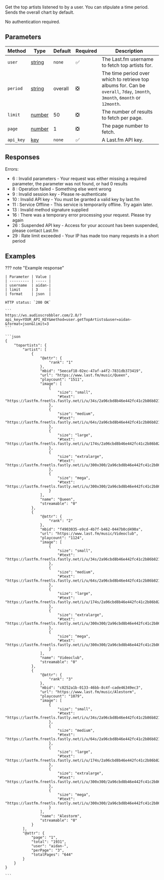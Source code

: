Get the top artists listened to by a user. You can stipulate a time period. Sends the overall chart by default.

No authentication required.

## Parameters
| Method | Type | Default | Required | Description 
| ------ | ---- | ------- | -------- | -----------
| `user` | [string][string] | `none` | :white_check_mark: | The Last.fm username to fetch top artists for.
| `period` | [string][string] | overall | :negative_squared_cross_mark: | The time period over which to retrieve top albums for. Can be `overall`, `7day`, `1month`, `3month`, `6month` or `12month`.
| `limit` | [number][number] | 50 | :negative_squared_cross_mark: | The number of results to fetch per page.
| `page` | [number][number] | 1 | :negative_squared_cross_mark: | The page number to fetch.
| `api_key` |[key][key] | `none` | :white_check_mark: | A Last.fm API key.


## Responses
Errors:

- 6 : Invalid parameters - Your request was either missing a required parameter, the parameter was not found, or had 0 results
- 8 : Operation failed - Something else went wrong  
- 9 : Invalid session key - Please re-authenticate  
- 10 : Invalid API key - You must be granted a valid key by last.fm  
- 11 : Service Offline - This service is temporarily offline. Try again later.  
- 13 : Invalid method signature supplied  
- 16 : There was a temporary error processing your request. Please try again  
- 26 : Suspended API key - Access for your account has been suspended, please contact Last.fm  
- 29 : Rate limit exceeded - Your IP has made too many requests in a short period  


## Examples
??? note "Example response"

    | Parameter | Value |
    | --------- | ----- |
    | username  | aidan-|
    | limit     | 3     |
    | format    | json  |

    HTTP status: `200 OK`

    ```
    https://ws.audioscrobbler.com/2.0/?api_key=YOUR_API_KEY&method=user.getTopArtists&user=aidan-&format=json&limit=3
    ```

    ```json
    {
        "topartists": {
            "artist": [
                {
                    "@attr": {
                        "rank": "1"
                    },
                    "mbid": "5eecaf18-02ec-47af-a4f2-7831db373419",
                    "url": "https://www.last.fm/music/Queen",
                    "playcount": "1511",
                    "image": [
                        {
                            "size": "small",
                            "#text": "https://lastfm.freetls.fastly.net/i/u/34s/2a96cbd8b46e442fc41c2b86b821562f.png"
                        },
                        {
                            "size": "medium",
                            "#text": "https://lastfm.freetls.fastly.net/i/u/64s/2a96cbd8b46e442fc41c2b86b821562f.png"
                        },
                        {
                            "size": "large",
                            "#text": "https://lastfm.freetls.fastly.net/i/u/174s/2a96cbd8b46e442fc41c2b86b821562f.png"
                        },
                        {
                            "size": "extralarge",
                            "#text": "https://lastfm.freetls.fastly.net/i/u/300x300/2a96cbd8b46e442fc41c2b86b821562f.png"
                        },
                        {
                            "size": "mega",
                            "#text": "https://lastfm.freetls.fastly.net/i/u/300x300/2a96cbd8b46e442fc41c2b86b821562f.png"
                        }
                    ],
                    "name": "Queen",
                    "streamable": "0"
                },
                {
                    "@attr": {
                        "rank": "2"
                    },
                    "mbid": "f4903035-e9cd-4b7f-b462-0447b0cd490a",
                    "url": "https://www.last.fm/music/Videoclub",
                    "playcount": "1124",
                    "image": [
                        {
                            "size": "small",
                            "#text": "https://lastfm.freetls.fastly.net/i/u/34s/2a96cbd8b46e442fc41c2b86b821562f.png"
                        },
                        {
                            "size": "medium",
                            "#text": "https://lastfm.freetls.fastly.net/i/u/64s/2a96cbd8b46e442fc41c2b86b821562f.png"
                        },
                        {
                            "size": "large",
                            "#text": "https://lastfm.freetls.fastly.net/i/u/174s/2a96cbd8b46e442fc41c2b86b821562f.png"
                        },
                        {
                            "size": "extralarge",
                            "#text": "https://lastfm.freetls.fastly.net/i/u/300x300/2a96cbd8b46e442fc41c2b86b821562f.png"
                        },
                        {
                            "size": "mega",
                            "#text": "https://lastfm.freetls.fastly.net/i/u/300x300/2a96cbd8b46e442fc41c2b86b821562f.png"
                        }
                    ],
                    "name": "Videoclub",
                    "streamable": "0"
                },
                {
                    "@attr": {
                        "rank": "3"
                    },
                    "mbid": "c0252a1b-0133-46bb-8c4f-cade46349ec3",
                    "url": "https://www.last.fm/music/Alestorm",
                    "playcount": "1079",
                    "image": [
                        {
                            "size": "small",
                            "#text": "https://lastfm.freetls.fastly.net/i/u/34s/2a96cbd8b46e442fc41c2b86b821562f.png"
                        },
                        {
                            "size": "medium",
                            "#text": "https://lastfm.freetls.fastly.net/i/u/64s/2a96cbd8b46e442fc41c2b86b821562f.png"
                        },
                        {
                            "size": "large",
                            "#text": "https://lastfm.freetls.fastly.net/i/u/174s/2a96cbd8b46e442fc41c2b86b821562f.png"
                        },
                        {
                            "size": "extralarge",
                            "#text": "https://lastfm.freetls.fastly.net/i/u/300x300/2a96cbd8b46e442fc41c2b86b821562f.png"
                        },
                        {
                            "size": "mega",
                            "#text": "https://lastfm.freetls.fastly.net/i/u/300x300/2a96cbd8b46e442fc41c2b86b821562f.png"
                        }
                    ],
                    "name": "Alestorm",
                    "streamable": "0"
                }
            ],
            "@attr": {
                "page": "1",
                "total": "1931",
                "user": "aidan-",
                "perPage": "3",
                "totalPages": "644"
            }
        }
    }
    
    ```

[string]: https://developer.mozilla.org/en-US/docs/Web/JavaScript/Reference/Global_Objects/String
[number]: https://developer.mozilla.org/en-US/docs/Web/JavaScript/Reference/Global_Objects/Number
[key]: https://www.last.fm/api/account/create